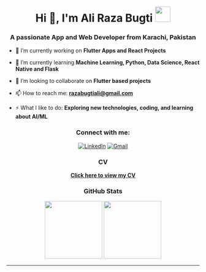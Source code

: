 <h1 align="center">Hi 👋, I'm Ali Raza Bugti <img height="40" src="https://emoji.gg/assets/emoji/7333-parrotdance.gif"></h1>
<h3 align="center">A passionate App and Web Developer from Karachi, Pakistan</h3>

<ul>
<li>
<p>🔭 I’m currently working on <strong>Flutter Apps and React Projects</strong></p>
</li>
<li>
<p>🌱 I’m currently learning <strong>Machine Learning, Python, Data Science, React Native and Flask</strong></p>
</li>
<li>
<p>👯 I’m looking to collaborate on <strong>Flutter based projects</strong></p>
</li>
<li>
<p>📫 How to reach me: <strong><a href="mailto:razabugtiali@gmail.com">razabugtiali@gmail.com</a></strong></p>
</li>
<li>
<p>⚡ What I like to do: <strong>Exploring new technologies, coding, and learning about AI/ML</strong></p>
</li>
</ul>

<h3 align="center">Connect with me:</h3>
<div align="center">
<p><a href="https://www.linkedin.com/in/ali-raza-bugti-42965a237/"><img src="https://img.shields.io/badge/LinkedIn-0077B5?style=for-the-badge&amp;logo=linkedin&amp;logoColor=white" alt="LinkedIn"></a>
<a href="mailto:razabugtiali@gmail.com"><img src="https://img.shields.io/badge/Gmail-D14836?style=for-the-badge&amp;logo=gmail&amp;logoColor=white" alt="Gmail"></a></p>
</div>

<h3 align="center">CV</h3>
<p align="center">
  <a href="https://drive.google.com/file/d/191MSy6sXcACeG_k0I-FsJPAAIhcjpdqz/view?usp=drive_link" target="_blank">
    <strong>Click here to view my CV</strong>
  </a>
</p>

<h3 align="center">GitHub Stats</h3>
<p align="center">
  <img height="150" src="https://github-readme-stats.vercel.app/api?username=alirazabugti1&theme=react&show_icons=true&include_all_commits=true">
  <img height="150" src="https://github-readme-stats.vercel.app/api/top-langs/?username=alirazabugti1&theme=react&layout=compact">
</p>

<hr>

